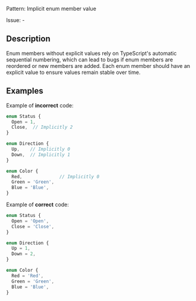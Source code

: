 Pattern: Implicit enum member value

Issue: -

## Description

Enum members without explicit values rely on TypeScript's automatic sequential numbering, which can lead to bugs if enum members are reordered or new members are added. Each enum member should have an explicit value to ensure values remain stable over time.

## Examples

Example of **incorrect** code:
```ts
enum Status {
  Open = 1,
  Close,  // Implicitly 2
}

enum Direction {
  Up,    // Implicitly 0
  Down,  // Implicitly 1
}

enum Color {
  Red,              // Implicitly 0
  Green = 'Green',
  Blue = 'Blue',
}
```

Example of **correct** code:
```ts
enum Status {
  Open = 'Open',
  Close = 'Close',
}

enum Direction {
  Up = 1,
  Down = 2,
}

enum Color {
  Red = 'Red',
  Green = 'Green',
  Blue = 'Blue',
}
```